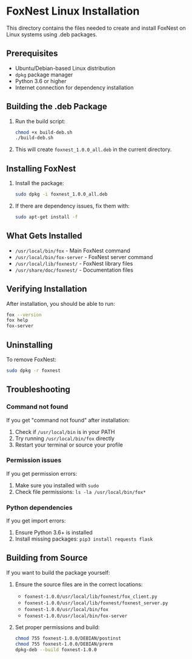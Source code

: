 # FoxNest Linux Installation

This directory contains the files needed to create and install FoxNest on Linux systems using .deb packages.

## Prerequisites

- Ubuntu/Debian-based Linux distribution
- `dpkg` package manager
- Python 3.6 or higher
- Internet connection for dependency installation

## Building the .deb Package

1. Run the build script:
   ```bash
   chmod +x build-deb.sh
   ./build-deb.sh
   ```

2. This will create `foxnest_1.0.0_all.deb` in the current directory.

## Installing FoxNest

1. Install the package:
   ```bash
   sudo dpkg -i foxnest_1.0.0_all.deb
   ```

2. If there are dependency issues, fix them with:
   ```bash
   sudo apt-get install -f
   ```

## What Gets Installed

- `/usr/local/bin/fox` - Main FoxNest command
- `/usr/local/bin/fox-server` - FoxNest server command
- `/usr/local/lib/foxnest/` - FoxNest library files
- `/usr/share/doc/foxnest/` - Documentation files

## Verifying Installation

After installation, you should be able to run:
```bash
fox --version
fox help
fox-server
```

## Uninstalling

To remove FoxNest:
```bash
sudo dpkg -r foxnest
```

## Troubleshooting

### Command not found
If you get "command not found" after installation:
1. Check if `/usr/local/bin` is in your PATH
2. Try running `/usr/local/bin/fox` directly
3. Restart your terminal or source your profile

### Permission issues
If you get permission errors:
1. Make sure you installed with `sudo`
2. Check file permissions: `ls -la /usr/local/bin/fox*`

### Python dependencies
If you get import errors:
1. Ensure Python 3.6+ is installed
2. Install missing packages: `pip3 install requests flask`

## Building from Source

If you want to build the package yourself:

1. Ensure the source files are in the correct locations:
   - `foxnest-1.0.0/usr/local/lib/foxnest/fox_client.py`
   - `foxnest-1.0.0/usr/local/lib/foxnest/foxnest_server.py`
   - `foxnest-1.0.0/usr/local/bin/fox`
   - `foxnest-1.0.0/usr/local/bin/fox-server`

2. Set proper permissions and build:
   ```bash
   chmod 755 foxnest-1.0.0/DEBIAN/postinst
   chmod 755 foxnest-1.0.0/DEBIAN/prerm
   dpkg-deb --build foxnest-1.0.0
   ```
